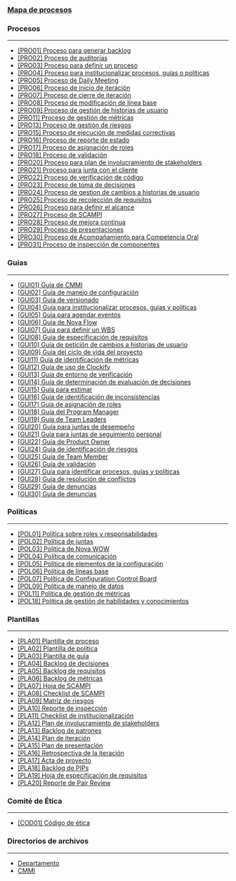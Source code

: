### [Mapa de procesos](https://drive.google.com/file/d/1WXMBn0wiYKdKTR2ANFS0dlHRj_vHOPfy/view?usp=sharing)

### Procesos
***
* [\[PRO01\] Proceso para generar backlog](https://github.com/novaDepto/Nova/wiki/Proceso-para-generar-un-backlog)
* [\[PRO02\] Proceso de auditorías](https://github.com/novaDepto/Nova/wiki/Proceso-de-auditor%C3%ADas)
* [\[PRO03\] Proceso para definir un proceso](https://github.com/novaDepto/Nova/wiki/Proceso-para-definir-un-proceso)
* [\[PRO04\] Proceso para institucionalizar procesos, guías o políticas](https://github.com/novaDepto/Nova/wiki/Proceso-para-institucionalizar-procesos-gu%C3%ADas-y-pol%C3%ADticas)
* [\[PRO05\] Proceso de Daily Meeting](https://github.com/novaDepto/Nova/wiki/Proceso-de-Daily-Meeting)
* [\[PRO06\] Proceso de inicio de iteración](https://github.com/novaDepto/Nova/wiki/Proceso-de-inicio-de-iteración)
* [\[PRO07\] Proceso de cierre de iteración](https://github.com/novaDepto/Nova/wiki/Proceso-Cierre-de-Iteracion)
* [\[PRO08\] Proceso de modificación de línea base](https://github.com/novaDepto/Nova/wiki/Proceso-de-modificacion-de-linea-base)
* [\[PRO09\] Proceso de gestión de historias de usuario](https://github.com/novaDepto/Nova/wiki/Proceso-de-gestión-de-historias-de-usuario)
* [\[PRO11\] Proceso de gestión de métricas](https://github.com/novaDepto/Nova/wiki/Proceso-de-gestión-de-métricas)
* [\[PRO13\] Proceso de gestión de riesgos](https://github.com/novaDepto/Nova/wiki/Proceso-de-gesti%C3%B3n-de-riesgos)
* [\[PRO15\] Proceso de ejecución de medidas correctivas](https://github.com/novaDepto/Nova/wiki/Proceso-de-ejecución-de-medidas-correctivas)
* [\[PRO16\] Proceso de reporte de estado](https://github.com/novaDepto/Nova/wiki/Proceso-de-reporte-de-estado)
* [\[PRO17\] Proceso de asignación de roles](https://github.com/novaDepto/Nova/wiki/Proceso-de-asignación-de-roles)
* [\[PRO18\] Proceso de validación](https://github.com/novaDepto/Nova/wiki/Proceso-de-validación)
* [\[PRO20\] Proceso para plan de involucramiento de stakeholders](https://github.com/novaDepto/Nova/wiki/Proceso-para-plan-de-Involucramiento-de-Stakeholders)
* [\[PRO21\] Proceso para junta con el cliente](https://github.com/novaDepto/Nova/wiki/Proceso-para-junta-con-el-cliente)
* [\[PRO22\] Proceso de verificación de código](https://github.com/novaDepto/Nova/wiki/Proceso-de-verificación-de-código)
* [\[PRO23\] Proceso de toma de decisiones](https://github.com/novaDepto/Nova/wiki/Proceso-de-toma-de-decisiones)
* [\[PRO24\] Proceso de gestion de cambios a historias de usuario](https://github.com/novaDepto/Nova/wiki/Proceso-de-gesti%C3%B3n-de-cambios-a-historias-de-usuario)
* [\[PRO25\] Proceso de recolección de requisitos](https://github.com/novaDepto/Nova/wiki/Proceso-de-recolección-de-requisitos)
* [\[PRO26\] Proceso para definir el alcance](https://github.com/novaDepto/Nova/wiki/Proceso-para-definir-el-alcance)
* [\[PRO27\] Proceso de SCAMPI](https://github.com/novaDepto/Nova/wiki/Proceso-de-SCAMPI)
* [\[PRO28\] Proceso de mejora continua](https://github.com/novaDepto/Nova/wiki/Proceso-de-mejora-continua)
* [\[PRO29\] Proceso de presentaciones](https://github.com/novaDepto/Nova/wiki/Proceso-de-presentaciones)
* [\[PRO30\] Proceso de Acompañamiento para Competencia Oral](https://github.com/novaDepto/Nova/wiki/Proceso-de-presentaciones)
* [\[PRO31\] Proceso de inspección de componentes](https://github.com/novaDepto/Nova/wiki/Proceso-de-Acompañamiento-para-Competencia-Oral)

### Guías
***
* [\[GUI01\] Guía de CMMI](https://github.com/novaDepto/Nova/wiki/Gu%C3%ADa-de-CMMI)
* [\[GUI02\] Guía de manejo de configuración](https://github.com/novaDepto/Nova/wiki/Guía-de-manejo-de-configuración)
* [\[GUI03\] Guía de versionado](https://github.com/novaDepto/Nova/wiki/Guía-de-versionado)
* [\[GUI04\] Guía para institucionalizar procesos, guías y políticas](https://github.com/novaDepto/Nova/wiki/Gu%C3%ADa-para-institucionalizar-procesos-gu%C3%ADas-pol%C3%ADticas)
* [\[GUI05\] Guía para agendar eventos](https://github.com/novaDepto/Nova/wiki/Gu%C3%ADa-para-agendar-eventos)
* [\[GUI06\] Guía de Nova Flow](https://github.com/novaDepto/Nova/wiki/Gu%C3%ADa-de-Nova-Flow)
* [\[GUI07\] Guía para definir un WBS](https://github.com/novaDepto/Nova/wiki/Gu%C3%ADa-para-definir-un-WBS)
* [\[GUI08\] Guía de especificación de requisitos](https://github.com/novaDepto/Nova/wiki/Guia-de%20-especificacion-requisitos)
* [\[GUI10\] Guía de petición de cambios a historias de usuario](https://github.com/novaDepto/Nova/wiki/Guía-de-petición-de-cambios-a-historias-de-usuario)
* [\[GUI09\] Guía del ciclo de vida del proyecto](https://github.com/novaDepto/Nova/wiki/Guía-de-ciclo-de-vida-del-proyecto)
* [\[GUI11\] Guía de identificación de métricas](https://github.com/novaDepto/Nova/wiki/Gu%C3%ADa-de-Identificación-de-Métricas)
* [\[GUI12\] Guía de uso de Clockify](https://github.com/novaDepto/Nova/wiki/Guía-de-uso-de-Clockify)
* [\[GUI13\] Guía de entorno de verificación](https://github.com/novaDepto/Nova/wiki/Guía-de-entorno-de-verificación)
* [\[GUI14\] Guía de determinación de evaluación de decisiones](https://github.com/novaDepto/Nova/wiki/Guía-de-determinación-de-evaluación-de-decisiones)
* [\[GUI15\] Guía para estimar](https://github.com/novaDepto/Nova/wiki/Guía-para-Estimar)
* [\[GUI16\] Guía de identificación de inconsistencias](https://github.com/novaDepto/Nova/wiki/Guía-de-identificación-de-inconsistencias)
* [\[GUI17\] Guía de asignación de roles](https://github.com/novaDepto/Nova/wiki/Gu%C3%ADa-de-asignación-de-roles)
* [\[GUI18\] Guía del Program Manager](https://github.com/novaDepto/Nova/wiki/Guía-del-Program-Manager)
* [\[GUI19\] Guía de Team Leaders](https://github.com/novaDepto/Nova/wiki/Guía-del-Team-Leader)
* [\[GUI20\] Guía para juntas de desempeño](https://github.com/novaDepto/Nova/wiki/Gu%C3%ADa-de-juntas-de-desempeño)
* [\[GUI21\] Guía para juntas de seguimiento personal](https://github.com/novaDepto/Nova/wiki/Gu%C3%ADa-de-juntas-de-seguimiento-personal)
* [\[GUI22\] Guía de Product Owner](https://github.com/novaDepto/Nova/wiki/Guía-del-product-owner)
* [\[GUI24\] Guía de identificación de riesgos](https://github.com/novaDepto/Nova/wiki/Gu%C3%ADa-de-identificaci%C3%B3n-de-riesgos)
* [\[GUI25\] Guía de Team Member](https://github.com/novaDepto/Nova/wiki/Guía-de-Team-Member)
* [\[GUI26\] Guía de validación](https://github.com/novaDepto/Nova/wiki/Guía-de-validación)
* [\[GUI27\] Guía para identificar procesos, guías y políticas](https://github.com/novaDepto/Nova/wiki/Guía-para-identificar-procesos-guías-políticas)
* [\[GUI28\] Guía de resolución de conflictos](https://github.com/novaDepto/Nova/wiki/Guía-de-resoluci%C3%B3n-de-conflictos)
* [\[GUI29\] Guía de denuncias](https://github.com/novaDepto/Nova/wiki/Guía-de-denuncias)
* [\[GUI30\] Guía de denuncias](https://github.com/novaDepto/Nova/wiki/Guía-de-Exposición-Oral)

### Políticas
***
* [\[POL01\] Política sobre roles y responsabilidades](https://github.com/novaDepto/Nova/wiki/Pol%C3%ADtica-sobre-roles-y-responsabilidades)
* [\[POL02\] Política de juntas](https://github.com/novaDepto/Nova/wiki/Pol%C3%ADtica-de-Juntas)
* [\[POL03\] Política de Nova WOW](https://github.com/novaDepto/Nova/wiki/Politica-de-Nova-WoW)
* [\[POL04\] Política de comunicación](https://github.com/novaDepto/Nova/wiki/Política-de-Comunicación)
* [\[POL05\] Política de elementos de la configuración](https://github.com/novaDepto/Nova/wiki/Politica-de-elementos-de-la-configuracion)
* [\[POL06\] Política de líneas base](https://github.com/novaDepto/Nova/wiki/Politica-de-lineas-base)
* [\[POL07\] Política de Configuration Control Board](https://github.com/novaDepto/Nova/wiki/Politica-de-Configuration-Control-Board)
* [\[POL09\] Política de manejo de datos](https://github.com/novaDepto/Nova/wiki/Política-de-Manejo-de-Datos)
* [\[POL11\] Política de gestión de métricas](https://github.com/novaDepto/Nova/wiki/Pol%C3%ADtica-de-gestión-de-métricas)
* [\[POL18\] Política de gestión de habilidades y conocimientos](https://github.com/novaDepto/Nova/wiki/Política-de-gestión-habilidades-y-conocimientos)

### Plantillas
***
* [\[PLA01\] Plantilla de proceso](https://github.com/novaDepto/Nova/wiki/Plantilla-de-proceso)
* [\[PLA02\] Plantilla de política](https://github.com/novaDepto/Nova/wiki/Plantilla-de-pol%C3%ADtica)
* [\[PLA03\] Plantilla de guía](https://github.com/novaDepto/Nova/wiki/Plantilla-de-guía)
* [\[PLA04\] Backlog de decisiones](https://docs.google.com/spreadsheets/d/1nJ5I7445d0u0Nq4gy2JMA5Y0usQ69S91n5sDgqUKzSU/edit#gid=1924080691)
* [\[PLA05\] Backlog de requisitos](https://docs.google.com/spreadsheets/d/1o6jLgBaUGFCco-8gIZqd8Ng3zqUKfJYZudfaI9Bqu-0/edit#gid=1630941258)
* [\[PLA06\] Backlog de métricas](https://docs.google.com/spreadsheets/d/1RpU0kmGCRSH35LN6ZTPPkAXsNAeiS_OLvBdqoJsp060/edit#gid=297985474)
* [\[PLA07\] Hoja de SCAMPI](https://docs.google.com/spreadsheets/d/1eX0PEoSCOoxUpK7R_F4MFCURxo-ZMzCXWvjHwOdh6U4/edit#gid=508227290)
* [\[PLA08\] Checklist de SCAMPI](https://docs.google.com/spreadsheets/d/1BX8XF1rEKBe7fWHllFt9fd9kfUWGy_QH6kMyRChC7JA/edit#gid=1627908832)
* [\[PLA09\] Matriz de riesgos](https://docs.google.com/spreadsheets/d/18VTmqZFssfmSA94mQ-7-Vk1mXdO4NWjvTCE1Hzx7w4g/edit#gid=1120081718)
* [\[PLA10\] Reporte de inspección](https://docs.google.com/spreadsheets/d/1MRa1gjtF_DUqVybsPa9u1NTLnkQr5NAtyJtS0Q0poz4/edit#gid=0)
* [\[PLA11\] Checklist de institucionalización](https://docs.google.com/spreadsheets/d/1XAqWjIFZltpBxRqM4tiFcHUAeU0lEUMLf7BhwAKrkQQ/edit#gid=72583243)
* [\[PLA12\] Plan de involucramiento de stakeholders](https://docs.google.com/spreadsheets/d/1LJW6x2z5gMSXP4xEJpemfEZRcDW06QFz_OxPx2q0hZI/edit#gid=0)
* [\[PLA13\] Backlog de patrones](https://docs.google.com/spreadsheets/d/1lyAFfTwAxPTakxZwWxMJbgr55oXKp0U-W-MfYSzdyso/edit#gid=0)
* [\[PLA14\] Plan de iteración](https://docs.google.com/spreadsheets/d/10jles4oKMwJUHPutNXLaHZ7kg8zFZ9TdrAVAJlUmjfU/edit#gid=753031204)
* [\[PLA15\] Plan de presentación](https://docs.google.com/spreadsheets/d/1ppdRbp99KkVAqtytITJ55h-s64kZhnVnmHD7zUqY8jI/edit#gid=1717015154)
* [\[PLA16\] Retrospectiva de la iteración](https://docs.google.com/presentation/u/1/d/1U08JwlISDmeyeUz-c2EplvUdz_375Qv3ShD0TSTIUqA/edit?usp=drive_web&ouid=107220917163263104768)
* [\[PLA17\] Acta de proyecto](https://docs.google.com/document/d/1D8YamLG8exdWsomChPIIVsLQrkbBy3XM/edit)
* [\[PLA18\] Backlog de PIPs](https://docs.google.com/spreadsheets/d/12Y6jLAnQ-Zo48nUle1ZyOc1UQwUuhHfccgSZIPosh9o/edit)
* [\[PLA19\] Hoja de especificación de requisitos](https://docs.google.com/document/d/1kWa49M5i2LyEFAsawZfrYRFMQnMOAeqNbDrwHtjj7tE/edit)
* [\[PLA20\] Reporte de Pair Review](https://docs.google.com/spreadsheets/d/1c6FRhE9Fm7sWP4pWwGucm6aBd6LtCEgJ2KAb7Hz2inY/edit#gid=0)

### Comité de Ética
***
* [\[COD01\] Código de ética](https://github.com/novaDepto/Nova/wiki/C%C3%B3digo-de-%C3%A9tica)

### Directorios de archivos
***
* [Departamento](https://github.com/novaDepto/Nova/wiki/Directorio-de-archivos-del-departamento)
* [CMMI](https://github.com/novaDepto/Nova/wiki/Directorio-de-archivos-de-CMMI)
